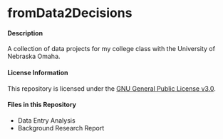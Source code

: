 # fromData2Decisions
#### Description
A collection of data projects for my college class with the University of Nebraska Omaha.

#### License Information
This repository is licensed under the [GNU General Public License v3.0](https://github.com/dkrupp24/fromData2Decisions/blob/master/LICENSE).

#### Files in this Repository
* Data Entry Analysis
* Background Research Report
